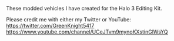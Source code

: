 These modded vehicles I have created for the Halo 3 Editing Kit. 

Please credit me with either my Twitter or YouTube:
https://twitter.com/GreenKnight5417
https://www.youtube.com/channel/UCeJTvm9mynoKXstinGlWsYQ
